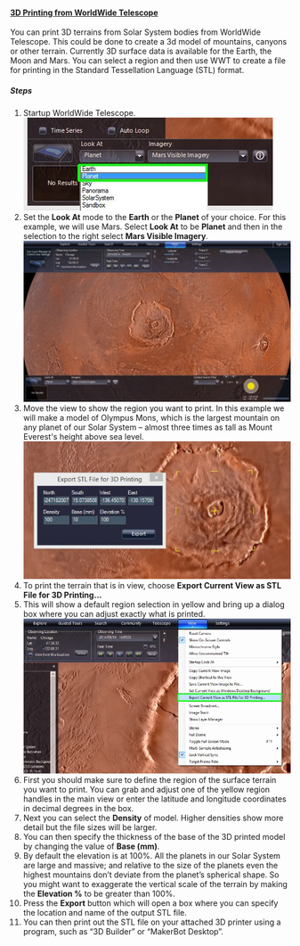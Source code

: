 #### [3D Printing from WorldWide Telescope](#3DPrinting)

You can print 3D terrains from Solar System bodies from WorldWide Telescope. This could be done to create a 3d model of mountains, canyons or other terrain. Currently 3D surface data is available for the Earth, the Moon and Mars. You can select a region and then use WWT to create a file for printing in the Standard Tessellation Language (STL) format.

##### Steps

1.  Startup WorldWide Telescope.
    ![3d printing](assets/earthandplanet.jpg)
2.  Set the **Look At** mode to the **Earth** or the **Planet** of your choice. For this example, we will use Mars. Select **Look At** to be **Planet** and then in the selection to the right select **Mars Visible Imagery**.
    ![olympus mons](assets/olympus_mons.jpg)
3.  Move the view to show the region you want to print. In this example we will make a model of Olympus Mons, which is the largest mountain on any planet of our Solar System – almost three times as tall as Mount Everest's height above sea level.
    ![STL dialog](assets/stl_dialog.jpg)
4.  To print the terrain that is in view, choose **Export Current View as STL File for 3D Printing…**
5.  This will show a default region selection in yellow and bring up a dialog box where you can adjust exactly what is printed.
    ![Export](assets/export_stl.jpg)
6.  First you should make sure to define the region of the surface terrain you want to print. You can grab and adjust one of the yellow region handles in the main view or enter the latitude and longitude coordinates in decimal degrees in the box.
7.  Next you can select the **Density** of model. Higher densities show more detail but the file sizes will be larger.
8.  You can then specify the thickness of the base of the 3D printed model by changing the value of **Base (mm)**.
9.  By default the elevation is at 100%. All the planets in our Solar System are large and massive; and relative to the size of the planets even the highest mountains don’t deviate from the planet’s spherical shape. So you might want to exaggerate the vertical scale of the terrain by making the **Elevation %** to be greater than 100%.
10.  Press the **Export** button which will open a box where you can specify the location and name of the output STL file.
11.  You can then print out the STL file on your attached 3D printer using a program, such as “3D Builder” or “MakerBot Desktop”.
